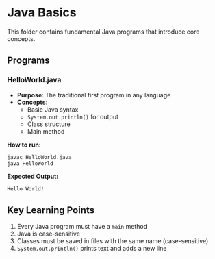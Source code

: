 # Java Basics

This folder contains fundamental Java programs that introduce core concepts.

## Programs

### HelloWorld.java
- **Purpose**: The traditional first program in any language
- **Concepts**: 
  - Basic Java syntax
  - `System.out.println()` for output
  - Class structure
  - Main method

**How to run:**
```bash
javac HelloWorld.java
java HelloWorld
```

**Expected Output:**
```
Hello World!
```

## Key Learning Points

1. Every Java program must have a `main` method
2. Java is case-sensitive
3. Classes must be saved in files with the same name (case-sensitive)
4. `System.out.println()` prints text and adds a new line
